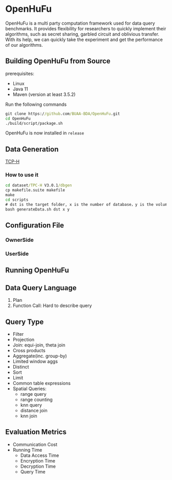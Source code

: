 # OpenHuFu

OpenHuFu is a multi party computation framework used for data query benchmarks.
It provides flexibility for researchers to quickly implement their algorithms, such as secret sharing, garbled circuit and oblivious transfer.
With its help, we can quickly take the experiment and get the performance of our algorithms.

## Building OpenHuFu from Source

prerequisites:

- Linux
- Java 11
- Maven (version at least 3.5.2)

Run the following commands

```cmd
git clone https://github.com/BUAA-BDA/OpenHuFu.git
cd OpenHuFu
./build/script/package.sh
```

OpenHuFu is now installed in `release`


## Data Generation

[TCP-H](https://www.tpc.org/tpch/)
### How to use it
```cmd
cd dataset/TPC-H V3.0.1/dbgen
cp makefile.suite makefile
make
cd scripts
# dst is the target folder, x is the number of database，y is the volume of each database
bash generateData.sh dst x y
```

## Configuration File
### OwnerSide

### UserSide


## Running OpenHuFu




## Data Query Language

1. Plan
2. Function Call: Hard to describe query

## Query Type

* Filter
* Projection
* Join: equi-join, theta join 
* Cross products
* Aggregate(inc. group-by)
* Limited window aggs
* Distinct
* Sort
* Limit
* Common table expressions
* Spatial Queries:
  * range query
  * range counting
  * knn query
  * distance join
  * knn join

## Evaluation Metrics

* Communication Cost
* Running Time
  * Data Access Time
  * Encryption Time
  * Decryption Time
  * Query Time
